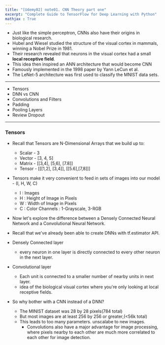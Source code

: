 ```yaml
---
title: "[Udemy02] note01. CNN Theory part one" 
excerpt: "Complete Guide to TensorFlow for Deep Learning with Python"
mathjax : True
---
```


- Just like the simple perceptron, CNNs also have their origins in biological research.
- Hubel and Wiesel studied the structure of the visual cortex in mammals, winning a Nobel Prize in 1981.
- Their research revealed that neurons in the visual cortex had a small __local receptive field__.
- This idea then inspired an ANN architecture that would become CNN
- Famously implemented in the 1998 paper by Yann LeCun et al.
- The LeNet-5 architecture was first used to classify the MNIST data sets.

---

- Tensors
- DNN vs CNN
- Convolutions and Filters
- Padding
- Pooling Layers
- Review Dropout

---
### Tensors
- Recall that Tensors are N-Dimensional Arrays that we build up to:
    + Scalar - 3
    + Vector - [3, 4, 5]
    + Matrix - [[3,4], [5,6], [7.8]]
    + Tensor - [[[1,2], [3,4]], [[5.6],[7,8]]]

- Tensors make it very convenient to feed in sets of images into our model - (I, H, W, C)
    + I : Images
    + H : Height of Image in Pixels
    + W : Width of Image in Pixels
    + C : Color Channels : 1-Grayscale, 3-RGB

- Now let's explore the difference between a Densely Connected Neural Network and a Convolutional Neural Network.
- Recall that we've already been able to create DNNs with tf.estimator API.


- Densely Connected layer
    + every neuron in one layer is directly connected to every other neuron in the next layer.
- Convolutional layer
    + Each unit is connected to a smaller number of nearby units in next layer.
    + idea of the biological visual cortex where you're only looking at local receptive fields.
- So why bother with a CNN instead of a DNN?
    + The MINIST dataset was 28 by 28 pixels(784 total)
    + But most images are at least 256 by 256 or greater,(<56k total)
    + This leads to too many parameters. unscalabe to new images.
        * Convolutions also have a major advantage for image processing, where pixels nearby to each other are much more correlated to each other for image detection.